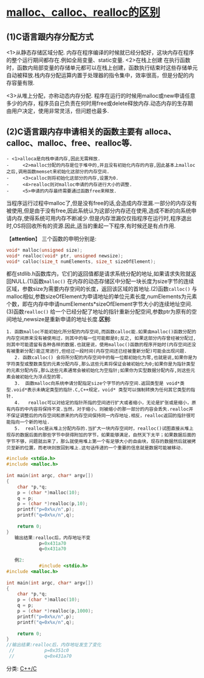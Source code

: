 # [malloc、calloc、realloc的区别](https://www.cnblogs.com/lidabo/p/4611411.html)

## **(1)C语言跟内存分配方式**

<1>从静态存储区域分配.
       内存在程序编译的时候就已经分配好，这块内存在程序的整个运行期间都存在.例如全局变量、static变量.
<2>在栈上创建
       在执行函数时，函数内局部变量的存储单元都可以在栈上创建，函数执行结束时这些存储单元自动被释放.栈内存分配运算内置于处理器的指令集中，效率很高，但是分配的内存容量有限.

<3>从堆上分配，亦称动态内存分配.
       程序在运行的时候用malloc或new申请任意多少的内存，程序员自己负责在何时用free或delete释放内存.动态内存的生存期由用户决定，使用非常灵活，但问题也最多.




## (2)C语言跟内存申请相关的函数主要有 alloca、calloc、malloc、free、realloc等.
    - <1>alloca是向栈申请内存,因此无需释放.
    - ​    <2>malloc分配的内存是位于堆中的,并且没有初始化内存的内容,因此基本上malloc之后,调用函数memset来初始化这部分的内存空间.
    - ​    <3>calloc则将初始化这部分的内存,设置为0.
    - ​    <4>realloc则对malloc申请的内存进行大小的调整.
    - ​    <5>申请的内存最终需要通过函数free来释放.



当程序运行过程中malloc了,但是没有free的话,会造成内存泄漏.一部分的内存没有被使用,但是由于没有free,因此系统认为这部分内存还在使用,造成不断的向系统申请内存,使得系统可用内存不断减少.但是内存泄漏仅仅指程序在运行时,程序退出时,OS将回收所有的资源.因此,适当的重起一下程序,有时候还是有点作用.

【**attention**】
    三个函数的申明分别是:

```c
void* malloc(unsigned size);
void* realloc(void* ptr, unsigned newsize);  
void* calloc(size_t numElements, size_t sizeOfElement); 
```


​    都在stdlib.h函数库内，它们的返回值都是请求系统分配的地址,如果请求失败就返回NULL.
​    (1)函数`malloc()`
​        在内存的动态存储区中分配一块长度为size字节的连续区域，参数size为需要内存空间的长度，返回该区域的首地址.
​    (2)函数`calloc()`
​        与malloc相似,参数sizeOfElement为申请地址的单位元素长度,numElements为元素个数，即在内存中申请numElements*sizeOfElement字节大小的连续地址空间.
​    (3)函数`realloc()`
​        给一个已经分配了地址的指针重新分配空间,参数ptr为原有的空间地址,newsize是重新申请的地址长度.
​    **区别**:

    1. 函数malloc不能初始化所分配的内存空间,而函数calloc能.如果由malloc()函数分配的内存空间原来没有被使用过，则其中的每一位可能都是0;反之, 如果这部分内存曾经被分配过,则其中可能遗留有各种各样的数据.也就是说，使用malloc()函数的程序开始时(内存空间还没有被重新分配)能正常进行,但经过一段时间(内存空间还已经被重新分配)可能会出现问题.
       2. 函数calloc() 会将所分配的内存空间中的每一位都初始化为零,也就是说,如果你是为字符类型或整数类型的元素分配内存,那么这些元素将保证会被初始化为0;如果你是为指针类型的元素分配内存,那么这些元素通常会被初始化为空指针;如果你为实型数据分配内存,则这些元素会被初始化为浮点型的零.
       3.  函数malloc向系统申请分配指定size个字节的内存空间.返回类型是 void*类型.void*表示未确定类型的指针.C,C++规定，void* 类型可以强制转换为任何其它类型的指针.
       4.   realloc可以对给定的指针所指的空间进行扩大或者缩小，无论是扩张或是缩小，原有内存的中内容将保持不变.当然，对于缩小，则被缩小的那一部分的内容会丢失.realloc并不保证调整后的内存空间和原来的内存空间保持同一内存地址.相反，realloc返回的指针很可能指向一个新的地址.
       5.  realloc是从堆上分配内存的.当扩大一块内存空间时，realloc()试图直接从堆上现存的数据后面的那些字节中获得附加的字节，如果能够满足，自然天下太平；如果数据后面的字节不够，问题就出来了，那么就使用堆上第一个有足够大小的自由块，现存的数据然后就被拷贝至新的位置，而老块则放回到堆上.这句话传递的一个重要的信息就是数据可能被移动.



```cpp
#include <stdio.h>  
#include <malloc.h>  
  
int main(int argc, char* argv[])   
{   
    char *p,*q;  
    p = (char *)malloc(10);  
    q = p;  
    p = (char *)realloc(p,10);  
    printf("p=0x%x/n",p);  
    printf("q=0x%x/n",q);  
      
    return 0;   
}   
   输出结果:realloc后，内存地址不变  
            p=0x431a70  
            q=0x431a70  
  
   例2:  
            #include <stdio.h>  
#include <malloc.h>  
  
int main(int argc, char* argv[])   
{   
    char *p,*q;  
    p = (char *)malloc(10);  
    q = p;  
    p = (char *)realloc(p,1000);  
    printf("p=0x%x/n",p);  
    printf("q=0x%x/n",q);  
      
    return 0;   
}   
//输出结果:realloc后，内存地址发生了变化  
 //           p=0x351c0  
 //           q=0x431a70  
```



 



分类: [C++/C](https://www.cnblogs.com/lidabo/category/338913.html)